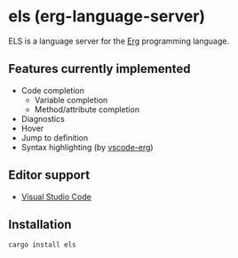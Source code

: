 # els (erg-language-server)

ELS is a language server for the [Erg](https://github.com/erg-lang/erg) programming language.

## Features currently implemented

- Code completion
  - Variable completion
  - Method/attribute completion
- Diagnostics
- Hover
- Jump to definition
- Syntax highlighting (by [vscode-erg](https://github.com/erg-lang/vscode-erg))

## Editor support
 - [Visual Studio Code](https://github.com/erg-lang/vscode-erg)

## Installation

```console
cargo install els
```
